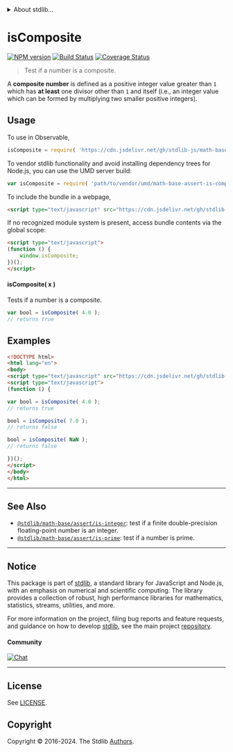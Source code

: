 <!--

@license Apache-2.0

Copyright (c) 2020 The Stdlib Authors.

Licensed under the Apache License, Version 2.0 (the "License");
you may not use this file except in compliance with the License.
You may obtain a copy of the License at

   http://www.apache.org/licenses/LICENSE-2.0

Unless required by applicable law or agreed to in writing, software
distributed under the License is distributed on an "AS IS" BASIS,
WITHOUT WARRANTIES OR CONDITIONS OF ANY KIND, either express or implied.
See the License for the specific language governing permissions and
limitations under the License.

-->


<details>
  <summary>
    About stdlib...
  </summary>
  <p>We believe in a future in which the web is a preferred environment for numerical computation. To help realize this future, we've built stdlib. stdlib is a standard library, with an emphasis on numerical and scientific computation, written in JavaScript (and C) for execution in browsers and in Node.js.</p>
  <p>The library is fully decomposable, being architected in such a way that you can swap out and mix and match APIs and functionality to cater to your exact preferences and use cases.</p>
  <p>When you use stdlib, you can be absolutely certain that you are using the most thorough, rigorous, well-written, studied, documented, tested, measured, and high-quality code out there.</p>
  <p>To join us in bringing numerical computing to the web, get started by checking us out on <a href="https://github.com/stdlib-js/stdlib">GitHub</a>, and please consider <a href="https://opencollective.com/stdlib">financially supporting stdlib</a>. We greatly appreciate your continued support!</p>
</details>

# isComposite

[![NPM version][npm-image]][npm-url] [![Build Status][test-image]][test-url] [![Coverage Status][coverage-image]][coverage-url] <!-- [![dependencies][dependencies-image]][dependencies-url] -->

> Test if a number is a composite.

<section class="intro">

A **composite number** is defined as a positive integer value greater than `1` which has **at least** one divisor other than `1` and itself (i.e., an integer value which can be formed by multiplying two smaller positive integers).

</section>

<!-- /.intro -->



<section class="usage">

## Usage

To use in Observable,

```javascript
isComposite = require( 'https://cdn.jsdelivr.net/gh/stdlib-js/math-base-assert-is-composite@umd/browser.js' )
```

To vendor stdlib functionality and avoid installing dependency trees for Node.js, you can use the UMD server build:

```javascript
var isComposite = require( 'path/to/vendor/umd/math-base-assert-is-composite/index.js' )
```

To include the bundle in a webpage,

```html
<script type="text/javascript" src="https://cdn.jsdelivr.net/gh/stdlib-js/math-base-assert-is-composite@umd/browser.js"></script>
```

If no recognized module system is present, access bundle contents via the global scope:

```html
<script type="text/javascript">
(function () {
    window.isComposite;
})();
</script>
```

#### isComposite( x )

Tests if a number is a composite.

```javascript
var bool = isComposite( 4.0 );
// returns true
```

</section>

<!-- /.usage -->

<section class="notes">

</section>

<!-- /.notes -->

<section class="examples">

## Examples

<!-- eslint no-undef: "error" -->

```html
<!DOCTYPE html>
<html lang="en">
<body>
<script type="text/javascript" src="https://cdn.jsdelivr.net/gh/stdlib-js/math-base-assert-is-composite@umd/browser.js"></script>
<script type="text/javascript">
(function () {

var bool = isComposite( 4.0 );
// returns true

bool = isComposite( 7.0 );
// returns false

bool = isComposite( NaN );
// returns false

})();
</script>
</body>
</html>
```

</section>

<!-- /.examples -->

<!-- C interface documentation. -->



<!-- Section for related `stdlib` packages. Do not manually edit this section, as it is automatically populated. -->

<section class="related">

* * *

## See Also

-   <span class="package-name">[`@stdlib/math-base/assert/is-integer`][@stdlib/math/base/assert/is-integer]</span><span class="delimiter">: </span><span class="description">test if a finite double-precision floating-point number is an integer.</span>
-   <span class="package-name">[`@stdlib/math-base/assert/is-prime`][@stdlib/math/base/assert/is-prime]</span><span class="delimiter">: </span><span class="description">test if a number is prime.</span>

</section>

<!-- /.related -->

<!-- Section for all links. Make sure to keep an empty line after the `section` element and another before the `/section` close. -->


<section class="main-repo" >

* * *

## Notice

This package is part of [stdlib][stdlib], a standard library for JavaScript and Node.js, with an emphasis on numerical and scientific computing. The library provides a collection of robust, high performance libraries for mathematics, statistics, streams, utilities, and more.

For more information on the project, filing bug reports and feature requests, and guidance on how to develop [stdlib][stdlib], see the main project [repository][stdlib].

#### Community

[![Chat][chat-image]][chat-url]

---

## License

See [LICENSE][stdlib-license].


## Copyright

Copyright &copy; 2016-2024. The Stdlib [Authors][stdlib-authors].

</section>

<!-- /.stdlib -->

<!-- Section for all links. Make sure to keep an empty line after the `section` element and another before the `/section` close. -->

<section class="links">

[npm-image]: http://img.shields.io/npm/v/@stdlib/math-base-assert-is-composite.svg
[npm-url]: https://npmjs.org/package/@stdlib/math-base-assert-is-composite

[test-image]: https://github.com/stdlib-js/math-base-assert-is-composite/actions/workflows/test.yml/badge.svg?branch=main
[test-url]: https://github.com/stdlib-js/math-base-assert-is-composite/actions/workflows/test.yml?query=branch:main

[coverage-image]: https://img.shields.io/codecov/c/github/stdlib-js/math-base-assert-is-composite/main.svg
[coverage-url]: https://codecov.io/github/stdlib-js/math-base-assert-is-composite?branch=main

<!--

[dependencies-image]: https://img.shields.io/david/stdlib-js/math-base-assert-is-composite.svg
[dependencies-url]: https://david-dm.org/stdlib-js/math-base-assert-is-composite/main

-->

[chat-image]: https://img.shields.io/gitter/room/stdlib-js/stdlib.svg
[chat-url]: https://app.gitter.im/#/room/#stdlib-js_stdlib:gitter.im

[stdlib]: https://github.com/stdlib-js/stdlib

[stdlib-authors]: https://github.com/stdlib-js/stdlib/graphs/contributors

[umd]: https://github.com/umdjs/umd
[es-module]: https://developer.mozilla.org/en-US/docs/Web/JavaScript/Guide/Modules

[deno-url]: https://github.com/stdlib-js/math-base-assert-is-composite/tree/deno
[deno-readme]: https://github.com/stdlib-js/math-base-assert-is-composite/blob/deno/README.md
[umd-url]: https://github.com/stdlib-js/math-base-assert-is-composite/tree/umd
[umd-readme]: https://github.com/stdlib-js/math-base-assert-is-composite/blob/umd/README.md
[esm-url]: https://github.com/stdlib-js/math-base-assert-is-composite/tree/esm
[esm-readme]: https://github.com/stdlib-js/math-base-assert-is-composite/blob/esm/README.md
[branches-url]: https://github.com/stdlib-js/math-base-assert-is-composite/blob/main/branches.md

[stdlib-license]: https://raw.githubusercontent.com/stdlib-js/math-base-assert-is-composite/main/LICENSE

<!-- <related-links> -->

[@stdlib/math/base/assert/is-integer]: https://github.com/stdlib-js/math-base-assert-is-integer/tree/umd

[@stdlib/math/base/assert/is-prime]: https://github.com/stdlib-js/math-base-assert-is-prime/tree/umd

<!-- </related-links> -->

</section>

<!-- /.links -->
